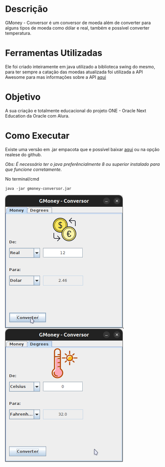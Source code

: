 # Descrição

GMoney - Conversor é um conversor de moeda além de converter para alguns tipos de moeda como dólar e real, também e possível converter temperatura.

# Ferramentas Utilizadas

Ele foi criado inteiramente em java utilizado a biblioteca swing do mesmo, para ter sempre a catação das moedas atualizada foi utilizada a API Awesome para mas informações sobre a API [aqui](https://docs.awesomeapi.com.br/api-de-moedas)

# Objetivo

A sua criação e totalmente educacional do projeto ONE - Oracle Next Education da Oracle com Alura.

# Como Executar

Existe uma versão em .jar empacota que e possível baixar [aqui](https://github.com/ygorfsguilherme/gmoney-conversor/releases) ou na opção realese do github.

_Obs: É necessário ter o java preferêncialmente 8 ou superior instalado para que funcione corretamente._

No terminal/cmd

```
java -jar gmoney-conversor.jar
```

![Abas Moeda](image/tab-money.png), ![Abas Temperatura](image/tab-temperature.png)
